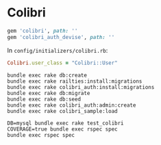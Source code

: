 Colibri
=======

```ruby
gem 'colibri', path: ''
gem 'colibri_auth_devise', path: ''
```

In `config/initializers/colibri.rb`:
```ruby
Colibri.user_class = "Colibri::User"
```

```shell
bundle exec rake db:create
bundle exec rake railties:install:migrations
bundle exec rake colibri_auth:install:migrations
bundle exec rake db:migrate
bundle exec rake db:seed
bundle exec rake colibri_auth:admin:create
bundle exec rake colibri_sample:load

DB=mysql bundle exec rake test_colibri
COVERAGE=true bundle exec rspec spec
bundle exec rspec spec
```

